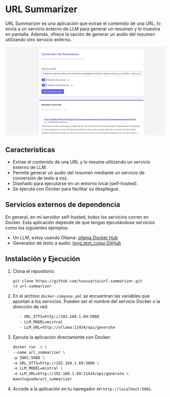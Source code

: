 # URL Summarizer

URL Summarizer es una aplicación que extrae el contenido de una URL, lo envía a un servicio externo de LLM para generar un resumen y lo muestra en pantalla. Además, ofrece la opción de generar un audio del resumen utilizando otro servicio externo.

<div align="center">
  <img src="screenshot.png" alt="Screenshot de la aplicación URL Summarizer" width="600"/>
</div>

## Características
- Extrae el contenido de una URL y lo resume utilizando un servicio externo de LLM.
- Permite generar un audio del resumen mediante un servicio de conversión de texto a voz.
- Diseñado para ejecutarse en un entorno local (self-hosted).
- Se ejecuta con Docker para facilitar su despliegue.

## Servicios externos de dependencia

En general, en mi servidor self-hosted, todos los servicios corren en Docker. Esta aplicación depende de que tengas ejecutándose servicios como los siguientes ejemplos:
   - Un LLM, estoy usando Ollama: [ollama Docker Hub](https://hub.docker.com/r/ollama/ollama)
   - Generador de texto a audio: [long_text_coqui GitHub](https://github.com/manologcode/long_text_coqui)

## Instalación y Ejecución
1. Clona el repositorio:
   ```sh
   git clone https://github.com/tuusuario/url-summarizer.git
   cd url-summarizer
   ```

2. En el archivo `docker-compose.yml` se encuentran las variables que apuntan a los servicios. Pueden ser el nombre del servicio Docker o la dirección de red:
   ```sh
      - URL_XTTS=http://192.168.1.69:5008
      - LLM_MODEL=mistral
      - LLM_URL=http://ollama:11434/api/generate
   ```

3. Ejecuta la aplicación directamente con Docker:
   ```sh
   docker run -d \
   --name url_summarizer \
   -p 5001:5088 \
   -e URL_XTTS=http://192.168.1.69:5008 \
   -e LLM_MODEL=mistral \
   -e LLM_URL=http://192.168.1.69:11434/api/generate \
   manologcode/url_summarizer
   ```

4. Accede a la aplicación en tu navegador en `http://localhost:5001`.




